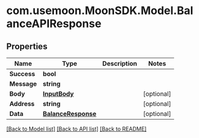# com.usemoon.MoonSDK.Model.BalanceAPIResponse

## Properties

Name | Type | Description | Notes
------------ | ------------- | ------------- | -------------
**Success** | **bool** |  | 
**Message** | **string** |  | 
**Body** | [**InputBody**](InputBody.md) |  | [optional] 
**Address** | **string** |  | [optional] 
**Data** | [**BalanceResponse**](BalanceResponse.md) |  | [optional] 

[[Back to Model list]](../README.md#documentation-for-models) [[Back to API list]](../README.md#documentation-for-api-endpoints) [[Back to README]](../README.md)

